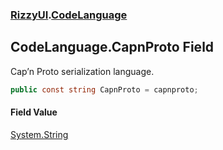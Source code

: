 ### [RizzyUI](RizzyUI 'RizzyUI').[CodeLanguage](RizzyUI.CodeLanguage 'RizzyUI.CodeLanguage')

## CodeLanguage.CapnProto Field

Cap’n Proto serialization language.

```csharp
public const string CapnProto = capnproto;
```

#### Field Value
[System.String](https://docs.microsoft.com/en-us/dotnet/api/System.String 'System.String')